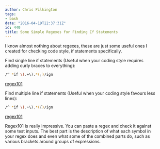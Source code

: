 ```yaml
---
author: Chris Pilkington
tags:
- bash
date: "2016-04-19T22:37:31Z"
id: 440
title: Some Simple Regexes for Finding If Statements
---
```


I know almost nothing about regexes, these are just some useful ones I created for checking code style, if statements specifically.

Find single line if statements (Useful when your coding style requires adding curly braces to everything):

```bash
/^ *if \(.+\).*(;)/igm
```

[regex101](https://regex101.com/r/yC1cR5/3)

Find multiple line if statements (Useful when your coding style favours less lines):

```bash
/^ *if \(.+\).*({)/igm
```

[regex101](https://regex101.com/r/lH3tM3/1)

Regex101 is really impressive. You can paste a regex and check it against some test inputs. The best part is the description of what each symbol in your regex does and even what some of the combined parts do, such as various brackets around groups of expressions.